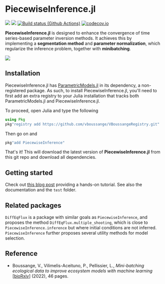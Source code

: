 # PiecewiseInference.jl
[![](https://img.shields.io/badge/docs-stable-blue.svg)](https://vboussange.github.io/PiecewiseInference.jl/stable/)
[![](https://img.shields.io/badge/docs-dev-blue.svg)](https://vboussange.github.io/PiecewiseInference.jl/dev/)
[![Build status (Github Actions)](https://github.com/vboussange/PiecewiseInference.jl/workflows/CI/badge.svg)](https://github.com/vboussange/PiecewiseInference.jl/actions)
[![codecov.io](http://codecov.io/github/vboussange/PiecewiseInference.jl/coverage.svg?branch=main)](http://codecov.io/github/vboussange/PiecewiseInference.jl?branch=main)

**PiecewiseInference.jl** is designed to enhance the convergence of time series-based parameter inversion methods. It achieves this by implementing a **segmentation method** and **parameter normalization**, which regularize the inference problem, together with **minibatching**.

![](docs/animated.gif)

## Installation
PiecewiseInference.jl has [ParametricModels.jl](https://github.com/vboussange/ParametricModels.jl) in its dependency, a non-registered package. As such, to install PiecewiseInference.jl, you'll need to first add an extra registry to your Julia installation that tracks both ParametricModels.jl and PiecewiseInference.jl.

To proceed, open Julia and type the following
```julia
using Pkg
pkg"registry add https://github.com/vboussange/VBoussangeRegistry.git"
```
Then go on and 
```julia
pkg"add PiecewiseInference"
```

That's it! This will download the latest version of **PiecewiseInference.jl** from this git repo and download all dependencies.


## Getting started

Check out [this blog post](https://vboussange.github.io/post/piecewiseinference/) providing a hands-on tutorial.
See also the documentation and the `test` folder.

## Related packages
`DiffEqFlux` is a package with similar goals as `PiecewiseInference`, and proposes the method `DiffEqFlux.multiple_shooting`, which is close to `PiecewiseInference.inference` but where initial conditions are not inferred. `PiecewiseInference` further proposes several utility methods for model selection.

## Reference
- Boussange, V., Vilimelis-Aceituno, P., Pellissier, L., _Mini-batching ecological data to improve ecosystem models with machine learning_ [[bioRxiv](https://www.biorxiv.org/content/10.1101/2022.07.25.501365v1)] (2022), 46 pages.
